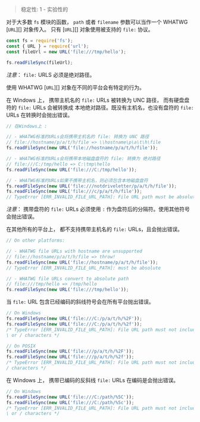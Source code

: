 <!-- YAML
added: v7.6.0
-->

> 稳定性: 1 - 实验性的

对于大多数 `fs` 模块的函数， `path` 或者 `filename` 参数可以当作一个 WHATWG [`URL`][] 对象传入。
只有 [`URL`][] 对象使用被支持的 `file:` 协议。

```js
const fs = require('fs');
const { URL } = require('url');
const fileUrl = new URL('file:///tmp/hello');

fs.readFileSync(fileUrl);
```

*注意*： `file:` URLS 必须是绝对路径。

使用 WHATWG [`URL`][] 对象在不同的平台会有特定的行为。

在 Windows 上， 携带主机名的 `file:` URLs 被转换为 UNC 路径， 而有硬盘盘符的 `file:` URLs 会被转换成
本地绝对路径。既没有主机名，也没有盘符的 `file:` URLs 在转换时会抛出错误。

```js
// 在Windows上 :

// - WHATWG标准的URLs会将携带主机名的 file: 转换为 UNC 路径
// file://hostname/p/a/t/h/file => \\hostname\p\a\t\h\file
fs.readFileSync(new URL('file://hostname/p/a/t/h/file'));

// - WHATWG标准的URLs会将携带本地磁盘盘符的 file: 转换为 绝对路径
// file:///C:/tmp/hello => C:\tmp\hello
fs.readFileSync(new URL('file:///C:/tmp/hello'));

// - WHATWG标准的URLs如果不携带主机名，则必须包含本地磁盘盘符
fs.readFileSync(new URL('file:///notdriveletter/p/a/t/h/file'));
fs.readFileSync(new URL('file:///c/p/a/t/h/file'));
// TypeError [ERR_INVALID_FILE_URL_PATH]: File URL path must be absolute
```

*注意*： 携带盘符的 `file:` URLs 必须使用 `:` 作为盘符后的分隔符。使用其他符号会抛出错误。

在其他所有的平台上， 都不支持携带主机名的 `file:` URLs，且会抛出错误。 

```js
// On other platforms:

// - WHATWG file URLs with hostname are unsupported
// file://hostname/p/a/t/h/file => throw!
fs.readFileSync(new URL('file://hostname/p/a/t/h/file'));
// TypeError [ERR_INVALID_FILE_URL_PATH]: must be absolute

// - WHATWG file URLs convert to absolute path
// file:///tmp/hello => /tmp/hello
fs.readFileSync(new URL('file:///tmp/hello'));
```

当 `file:` URL 包含已经编码的斜线符号会在所有平台抛出错误。

```js
// On Windows
fs.readFileSync(new URL('file:///C:/p/a/t/h/%2F'));
fs.readFileSync(new URL('file:///C:/p/a/t/h/%2f'));
/* TypeError [ERR_INVALID_FILE_URL_PATH]: File URL path must not include encoded
\ or / characters */

// On POSIX
fs.readFileSync(new URL('file:///p/a/t/h/%2F'));
fs.readFileSync(new URL('file:///p/a/t/h/%2f'));
/* TypeError [ERR_INVALID_FILE_URL_PATH]: File URL path must not include encoded
/ characters */
```

在 Windows 上， 携带已编码的反斜线 `file:` URLs 在编码是会抛出错误。

```js
// On Windows
fs.readFileSync(new URL('file:///C:/path/%5C'));
fs.readFileSync(new URL('file:///C:/path/%5c'));
/* TypeError [ERR_INVALID_FILE_URL_PATH]: File URL path must not include encoded
\ or / characters */
```

